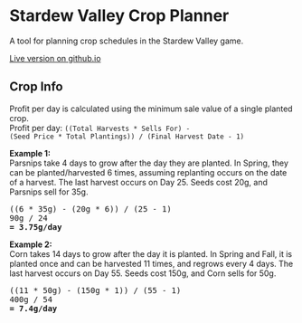 # Stardew Valley Crop Planner

A tool for planning crop schedules in the Stardew Valley game.

<a href="http://exnil.github.io/crop_planner/">Live version on github.io</a>


## Crop Info
Profit per day is calculated using the minimum sale value of a single planted crop.<br>
Profit per day: <code>((Total Harvests * Sells For) - (Seed Price * Total Plantings)) / (Final Harvest Date - 1)</code>

<b>Example 1:</b><br>
Parsnips take 4 days to grow after the day they are planted. In Spring, they can be planted/harvested 6 times, assuming replanting occurs on the date of a harvest. The last harvest occurs on Day 25. Seeds cost 20g, and Parsnips sell for 35g.
<pre>
((6 * 35g) - (20g * 6)) / (25 - 1)
90g / 24
<b>= 3.75g/day</b>
</pre>


<b>Example 2:</b><br>
Corn takes 14 days to grow after the day it is planted. In Spring and Fall, it is planted once and can be harvested 11 times, and regrows every 4 days. The last harvest occurs on Day 55. Seeds cost 150g, and Corn sells for 50g.
<pre>
((11 * 50g) - (150g * 1)) / (55 - 1)
400g / 54
<b>= 7.4g/day</b>
</pre>
